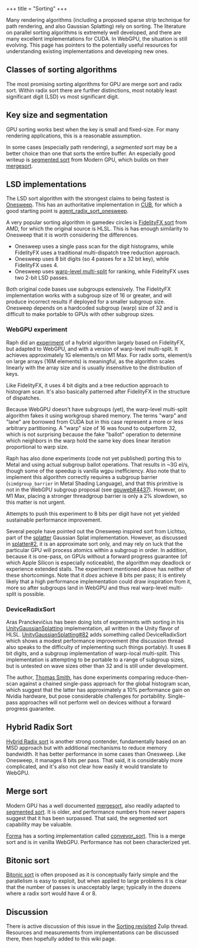 +++
title = "Sorting"
+++

Many rendering algorithms (including a proposed sparse strip technique for path rendering, and also Gaussian Splatting) rely on sorting.
The literature on parallel sorting algorithms is extremely well developed, and there are many excellent implementations for CUDA.
In WebGPU, the situation is still evolving.
This page has pointers to the potentially useful resources for understanding existing implementations and developing new ones.

## Classes of sorting algorithms

The most promising sorting algorithms for GPU are merge sort and radix sort.
Within radix sort there are further distinctions, most notably least significant digit (LSD) vs most significant digit.

## Key size and segmentation

GPU sorting works best when the key is small and fixed-size.
For many rendering applications, this is a reasonable assumption.

In some cases (especially path rendering), a *segmented* sort may be a better choice than one that sorts the entire buffer.
An especially good writeup is [segmented sort] from Modern GPU, which builds on their [mergesort].

## LSD implementations

The LSD sort algorithm with the strongest claims to being fastest is [Onesweep].
This has an authoritative implementation in [CUB], for which a good starting point is [agent_radix_sort_onesweep].

A very popular sorting algorithm in gamedev circles is [FidelityFX sort] from AMD, for which the original source is HLSL.
This is has enough similarity to Onesweep that it is worth considering the differences.

* Onesweep uses a single pass scan for the digit histograms, while FidelityFX uses a traditional multi-dispatch tree reduction approach.
* Onesweep uses 8 bit digits (so 4 passes for a 32 bit key), while FidelityFX uses 4.
* Onesweep uses [warp-level multi-split] for ranking, while FidelityFX uses two 2-bit LSD passes.

Both original code bases use subgroups extensively.
The FidelityFX implementation works with a subgroup size of 16 or greater, and will produce incorrect results if deployed for a smaller subgroup size.
Onesweep depends on a hardcoded subgroup (warp) size of 32 and is difficult to make portable to GPUs with other subgroup sizes.

### WebGPU experiment

Raph did an [experiment](https://github.com/googlefonts/compute-shader-101/pull/31) of a hybrid algorithm largely based on FidelityFX, but adapted to WebGPU, and with a version of warp-level multi-split.
It achieves approximately 1G elements/s on M1 Max.
For radix sorts, element/s on large arrays (16M elements) is meaningful, as the algorithm scales linearly with the array size and is usually insensitive to the distribution of keys.

Like FidelityFX, it uses 4 bit digits and a tree reduction approach to histogram scan.
It's also basically patterned after FidelityFX in the structure of dispatches.

Because WebGPU doesn't have subgroups (yet), the warp-level multi-split algorithm fakes it using workgroup shared memory.
The terms "warp" and "lane" are borrowed from CUDA but in this case represent a more or less arbitrary partitioning.
A "warp" size of 16 was found to outperform 32, which is not surprising because the fake "ballot" operation to determine which neighbors in the warp hold the same key does linear iteration proportional to warp size.

Raph has also done experiments (code not yet published) porting this to Metal and using actual subgroup ballot operations.
That results in ~3G el/s, though some of the speedup is vanilla wgpu inefficiency.
Also note that to implement this algorithm correctly requires a subgroup barrier (`simdgroup_barrier` in Metal Shading Language), and that this primitive is not in the WebGPU subgroup proposal (see [gpuweb#4437](https://github.com/gpuweb/gpuweb/issues/4437)).
However, on M1 Max, placing a stronger threadgroup barrier is only a 2% slowdown, so this matter is not urgent.

Attempts to push this experiment to 8 bits per digit have not yet yielded sustainable performance improvement.

Several people have pointed out the Onesweep inspired sort from Lichtso, part of the [splatter] Gaussian Splat implementation.
However, as discussed in [splatter#2], it is an approximate sort only, and may rely on luck that the particular GPU will process atomics within a subgroup in order.
In addition, because it is one-pass, on GPUs without a forward progress guarantee (of which Apple Silicon is especially noticeable), the algorithm may deadlock or experience extended stalls.
The experiment mentioned above has neither of these shortcomings.
Note that it *does* achieve 8 bits per pass; it is entirely likely that a high performance implementation could draw inspiration from it, more so after subgroups land in WebGPU and thus real warp-level multi-split is possible.

### DeviceRadixSort

Aras Pranckevičius has been doing lots of experiments with sorting in his [UnityGaussianSplatting] implementation, all written in the Unity flavor of HLSL.
[UnityGaussianSplatting#82] adds something called DeviceRadixSort which shows a modest performance improvement (the discussion thread also speaks to the difficulty of implementing such things portably).
It uses 8 bit digits, and a subgroup implementation of warp-local multi-split.
This implementation is attempting to be portable to a range of subgroup sizes, but is untested on wave sizes other than 32 and is still under development.

The author, [Thomas Smith], has done experiments comparing reduce-then-scan against a chained single-pass approach for the global histogram scan, which suggest that the latter has approximately a 10% performance gain on Nvidia hardware, but pose considerable challenges for portability.
Single-pass approaches will not perform well on devices without a forward progress guarantee.

## Hybrid Radix Sort

[Hybrid Radix sort] is another strong contender, fundamentally based on an MSD approach but with additional mechanisms to reduce memory bandwidth.
It has better performance in some cases than Onesweep.
Like Onesweep, it manages 8 bits per pass.
That said, it is considerably more complicated, and it's also not clear how easily it would translate to WebGPU.

## Merge sort

Modern GPU has a well documented [mergesort], also readily adapted to [segmented sort].
It is older, and performance numbers from newer papers suggest that it has been surpassed.
That said, the segmented sort capability may be valuable.

[Forma] has a sorting implementation called [conveyor_sort].
This is a merge sort and is in vanilla WebGPU.
Performance has not been characterized yet.

## Bitonic sort

[Bitonic sort] is often proposed as it is conceptually fairly simple and the parallelism is easy to exploit, but when applied to large problems it is clear that the number of passes is unacceptably large; typically in the dozens where a radix sort would have 4 or 8.

## Discussion

There is active discussion of this issue in the [Sorting revisited](https://xi.zulipchat.com/#narrow/stream/197075-gpu/topic/Sorting.20revisited) Zulip thread.
Resources and measurements from implementations can be discussed there, then hopefully added to this wiki page.

[segmented sort]: https://moderngpu.github.io/segsort.html
[mergesort]: https://moderngpu.github.io/mergesort.html
[Onesweep]: https://arxiv.org/abs/2206.01784
[CUB]: https://nvlabs.github.io/cub/
[agent_radix_sort_onesweep]: https://github.com/NVIDIA/cub/blob/0fc3c3701632a4be906765b73be20a9ad0da603d/cub/agent/agent_radix_sort_onesweep.cuh
[FidelityFX sort]: https://gpuopen.com/fidelityfx-parallel-sort/
[warp-level multi-split]: https://arxiv.org/pdf/1701.01189.pdf
[splatter]: https://github.com/Lichtso/splatter
[splatter#2]: https://github.com/Lichtso/splatter/issues/2
[UnityGaussianSplatting]: https://github.com/aras-p/UnityGaussianSplatting
[UnityGaussianSplatting#82]: https://github.com/aras-p/UnityGaussianSplatting/pull/82
[Thomas Smith]: https://github.com/b0nes164/
[Hybrid Radix sort]: https://arxiv.org/abs/1611.01137
[Forma]: https://github.com/google/forma
[conveyor_sort]: https://github.com/google/forma/tree/main/forma/src/gpu/conveyor_sort
[Bitonic sort]: https://en.wikipedia.org/wiki/Bitonic_sorter
